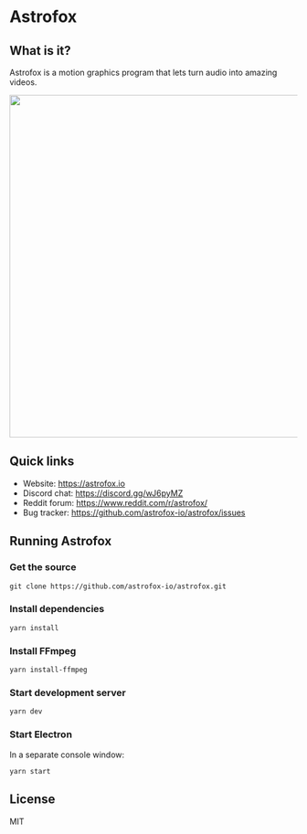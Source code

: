 # Astrofox

## What is it?

Astrofox is a motion graphics program that lets turn audio into amazing videos.

<img src="https://astrofox.io/images/screenshot.jpg" width="600" />

## Quick links

- Website: https://astrofox.io
- Discord chat: https://discord.gg/wJ6pyMZ
- Reddit forum: https://www.reddit.com/r/astrofox/
- Bug tracker: https://github.com/astrofox-io/astrofox/issues

## Running Astrofox

### Get the source

```
git clone https://github.com/astrofox-io/astrofox.git
```

### Install dependencies

```
yarn install
```

### Install FFmpeg

```
yarn install-ffmpeg
```

### Start development server

```
yarn dev
```

### Start Electron

In a separate console window:
```
yarn start
```

## License

MIT

